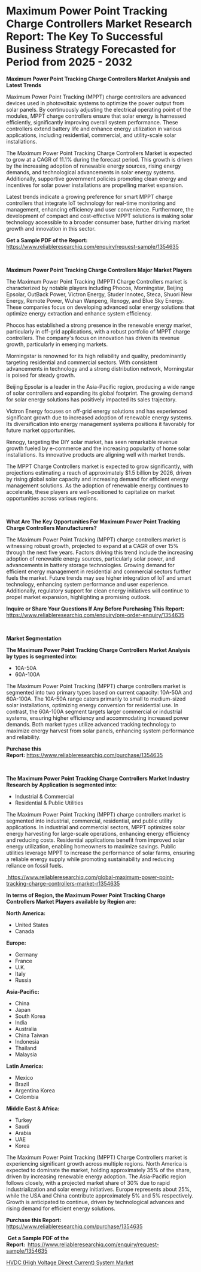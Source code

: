 <p><h1>Maximum Power Point Tracking Charge Controllers Market Research Report: The Key To Successful Business Strategy Forecasted for Period from 2025 - 2032</h1></p><p><strong>Maximum Power Point Tracking Charge Controllers Market Analysis and Latest Trends</strong></p>
<p><p>Maximum Power Point Tracking (MPPT) charge controllers are advanced devices used in photovoltaic systems to optimize the power output from solar panels. By continuously adjusting the electrical operating point of the modules, MPPT charge controllers ensure that solar energy is harnessed efficiently, significantly improving overall system performance. These controllers extend battery life and enhance energy utilization in various applications, including residential, commercial, and utility-scale solar installations.</p><p>The Maximum Power Point Tracking Charge Controllers Market is expected to grow at a CAGR of 11.1% during the forecast period. This growth is driven by the increasing adoption of renewable energy sources, rising energy demands, and technological advancements in solar energy systems. Additionally, supportive government policies promoting clean energy and incentives for solar power installations are propelling market expansion. </p><p>Latest trends indicate a growing preference for smart MPPT charge controllers that integrate IoT technology for real-time monitoring and management, enhancing efficiency and user convenience. Furthermore, the development of compact and cost-effective MPPT solutions is making solar technology accessible to a broader consumer base, further driving market growth and innovation in this sector.</p></p>
<p><strong>Get a Sample PDF of the Report:&nbsp;</strong> <a href="https://www.reliableresearchiq.com/enquiry/request-sample/1354635?utm_campaign=3299&utm_medium=2&utm_source=Github&utm_content=ia&utm_term=07042025&utm_id=maximum-power-point-tracking-charge-controllers">https://www.reliableresearchiq.com/enquiry/request-sample/1354635</a></p>
<p>&nbsp;</p>
<p><strong>Maximum Power Point Tracking Charge Controllers Major Market Players</strong></p>
<p><p>The Maximum Power Point Tracking (MPPT) Charge Controllers market is characterized by notable players including Phocos, Morningstar, Beijing Epsolar, OutBack Power, Victron Energy, Studer Innotec, Steca, Shuori New Energy, Remote Power, Wuhan Wanpeng, Renogy, and Blue Sky Energy. These companies focus on developing advanced solar energy solutions that optimize energy extraction and enhance system efficiency.</p><p>Phocos has established a strong presence in the renewable energy market, particularly in off-grid applications, with a robust portfolio of MPPT charge controllers. The company's focus on innovation has driven its revenue growth, particularly in emerging markets. </p><p>Morningstar is renowned for its high reliability and quality, predominantly targeting residential and commercial sectors. With consistent advancements in technology and a strong distribution network, Morningstar is poised for steady growth.</p><p>Beijing Epsolar is a leader in the Asia-Pacific region, producing a wide range of solar controllers and expanding its global footprint. The growing demand for solar energy solutions has positively impacted its sales trajectory.</p><p>Victron Energy focuses on off-grid energy solutions and has experienced significant growth due to increased adoption of renewable energy systems. Its diversification into energy management systems positions it favorably for future market opportunities.</p><p>Renogy, targeting the DIY solar market, has seen remarkable revenue growth fueled by e-commerce and the increasing popularity of home solar installations. Its innovative products are aligning well with market trends.</p><p>The MPPT Charge Controllers market is expected to grow significantly, with projections estimating a reach of approximately $1.5 billion by 2026, driven by rising global solar capacity and increasing demand for efficient energy management solutions. As the adoption of renewable energy continues to accelerate, these players are well-positioned to capitalize on market opportunities across various regions.</p></p>
<p>&nbsp;</p>
<p><strong>What Are The Key Opportunities For Maximum Power Point Tracking Charge Controllers Manufacturers?</strong></p>
<p><p>The Maximum Power Point Tracking (MPPT) charge controllers market is witnessing robust growth, projected to expand at a CAGR of over 15% through the next five years. Factors driving this trend include the increasing adoption of renewable energy sources, particularly solar power, and advancements in battery storage technologies. Growing demand for efficient energy management in residential and commercial sectors further fuels the market. Future trends may see higher integration of IoT and smart technology, enhancing system performance and user experience. Additionally, regulatory support for clean energy initiatives will continue to propel market expansion, highlighting a promising outlook.</p></p>
<p><strong>Inquire or Share Your Questions If Any Before Purchasing This Report:</strong> <a href="https://www.reliableresearchiq.com/enquiry/pre-order-enquiry/1354635?utm_campaign=3299&utm_medium=2&utm_source=Github&utm_content=ia&utm_term=07042025&utm_id=maximum-power-point-tracking-charge-controllers">https://www.reliableresearchiq.com/enquiry/pre-order-enquiry/1354635</a></p>
<p>&nbsp;</p>
<p><strong>Market Segmentation</strong></p>
<p><strong>The Maximum Power Point Tracking Charge Controllers Market Analysis by types is segmented into:</strong></p>
<p><ul><li>10A-50A</li><li>60A-100A</li></ul></p>
<p><p>The Maximum Power Point Tracking (MPPT) charge controllers market is segmented into two primary types based on current capacity: 10A-50A and 60A-100A. The 10A-50A range caters primarily to small to medium-sized solar installations, optimizing energy conversion for residential use. In contrast, the 60A-100A segment targets larger commercial or industrial systems, ensuring higher efficiency and accommodating increased power demands. Both market types utilize advanced tracking technology to maximize energy harvest from solar panels, enhancing system performance and reliability.</p></p>
<p><strong>Purchase this Report:&nbsp;</strong><a href="https://www.reliableresearchiq.com/purchase/1354635?utm_campaign=3299&utm_medium=2&utm_source=Github&utm_content=ia&utm_term=07042025&utm_id=maximum-power-point-tracking-charge-controllers">https://www.reliableresearchiq.com/purchase/1354635</a></p>
<p>&nbsp;</p>
<p><strong>The Maximum Power Point Tracking Charge Controllers Market Industry Research by Application is segmented into:</strong></p>
<p><ul><li>Industrial & Commercial</li><li>Residential & Public Utilities</li></ul></p>
<p><p>The Maximum Power Point Tracking (MPPT) charge controllers market is segmented into industrial, commercial, residential, and public utility applications. In industrial and commercial sectors, MPPT optimizes solar energy harvesting for large-scale operations, enhancing energy efficiency and reducing costs. Residential applications benefit from improved solar energy utilization, enabling homeowners to maximize savings. Public utilities leverage MPPT to increase the performance of solar farms, ensuring a reliable energy supply while promoting sustainability and reducing reliance on fossil fuels.</p></p>
<p><a href="https://www.reliableresearchiq.com/global-maximum-power-point-tracking-charge-controllers-market-r1354635?utm_campaign=3299&utm_medium=2&utm_source=Github&utm_content=ia&utm_term=07042025&utm_id=maximum-power-point-tracking-charge-controllers">&nbsp;https://www.reliableresearchiq.com/global-maximum-power-point-tracking-charge-controllers-market-r1354635</a></p>
<p><strong>In terms of Region, the Maximum Power Point Tracking Charge Controllers Market Players available by Region are:</strong></p>
<p>
    <p> <strong> North America: </strong>
        <ul>
            <li>United States</li>
            <li>Canada</li>
        </ul>
        </p> 
    <p> <strong> Europe: </strong>
        <ul>
            <li>Germany</li>
            <li>France</li>
            <li>U.K.</li>
            <li>Italy</li>
            <li>Russia</li>
        </ul>
        </p> 
    <p> <strong> Asia-Pacific: </strong>
        <ul>
            <li>China</li>
            <li>Japan</li>
            <li>South Korea</li>
            <li>India</li>
            <li>Australia</li>
            <li>China Taiwan</li>
            <li>Indonesia</li>
            <li>Thailand</li>
            <li>Malaysia</li>
        </ul>
        </p> 
    <p> <strong> Latin America: </strong>
        <ul>
            <li>Mexico</li>
            <li>Brazil</li>
            <li>Argentina Korea</li>
            <li>Colombia</li>
        </ul>
        </p> 
    <p> <strong> Middle East & Africa: </strong>
        <ul>
            <li>Turkey</li>
            <li>Saudi</li>
            <li>Arabia</li>
            <li>UAE</li>
            <li>Korea</li>
        </ul>
    </p>
    </p>
<p><p>The Maximum Power Point Tracking (MPPT) Charge Controllers market is experiencing significant growth across multiple regions. North America is expected to dominate the market, holding approximately 35% of the share, driven by increasing renewable energy adoption. The Asia-Pacific region follows closely, with a projected market share of 30% due to rapid industrialization and solar energy initiatives. Europe represents about 25%, while the USA and China contribute approximately 5% and 5% respectively. Growth is anticipated to continue, driven by technological advances and rising demand for efficient energy solutions.</p></p>
<p><strong>Purchase this Report: </strong><a href="https://www.reliableresearchiq.com/purchase/1354635?utm_campaign=3299&utm_medium=2&utm_source=Github&utm_content=ia&utm_term=07042025&utm_id=maximum-power-point-tracking-charge-controllers">https://www.reliableresearchiq.com/purchase/1354635</a></p>
<p>&nbsp;<strong>Get a Sample PDF of the Report:&nbsp;&nbsp;</strong><a href="https://www.reliableresearchiq.com/enquiry/request-sample/1354635?utm_campaign=3299&utm_medium=2&utm_source=Github&utm_content=ia&utm_term=07042025&utm_id=maximum-power-point-tracking-charge-controllers">https://www.reliableresearchiq.com/enquiry/request-sample/1354635</a></p>
<p><strong></strong></p>
<p><p><a href="https://github.com/sirayedantte/Market-Research-Report-List-1/blob/main/hvdc-high-voltage-direct-current-system-market.md?utm_campaign=3299&utm_medium=2&utm_source=Github&utm_content=ia&utm_term=07042025&utm_id=maximum-power-point-tracking-charge-controllers">HVDC (High Voltage Direct Current) System Market</a></p></p>